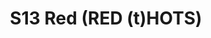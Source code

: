 ---
title: S13 Red (RED (t)HOTS)
permalink: "/teams/s13-red"
teamslug: s13-red
members:
- Derrick Johnson - Captain
- Austin Baidas - QB
- Andrew Braswell
- James Carter
- David Fernandez
- Andy Hackbarth
- Richard Henebry
- David Housholder
- Nolan Lazarus
- Jason Park
- Paul Plasencia
- Linda Pratt
- Miles Simpson
- Brice Relafort - Supplemental
teamid: 4826
name: S13 Red (RED HOTS)
color: RED (t
division: ''
---